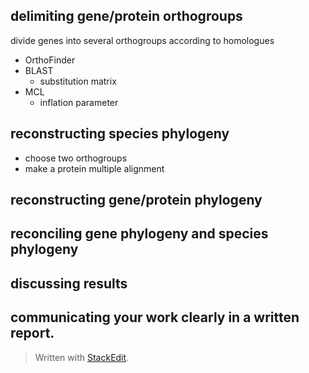 ## delimiting gene/protein orthogroups
divide genes into several orthogroups according to homologues
- OrthoFinder
- BLAST
	- substitution matrix
- MCL
	- inflation parameter
## reconstructing species phylogeny
- choose two orthogroups
- make a protein multiple alignment
## reconstructing gene/protein phylogeny
## reconciling gene phylogeny and species phylogeny
## discussing results
## communicating your work clearly in a written report.


> Written with [StackEdit](https://stackedit.io/).
<!--stackedit_data:
eyJoaXN0b3J5IjpbLTE2ODQwOTA4OTQsLTE4ODMxNTUyMTAsNj
A0NzgsLTg3NDAzODUwMl19
-->